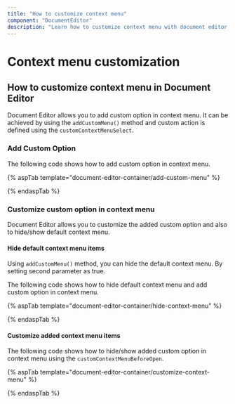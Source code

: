 ```yaml
---
title: "How to customize context menu"
component: "DocumentEditor"
description: "Learn how to customize context menu with document editor in real time scenarios like create simple word processor."
---
```


# Context menu customization

## How to customize context menu in Document Editor

Document Editor allows you to add custom option in context menu. It can be achieved by using the `addCustomMenu()` method and custom action is defined using the `customContextMenuSelect`.

### Add Custom Option

The following code shows how to add custom option in context menu.

{% aspTab template="document-editor-container/add-custom-menu" %}

{% endaspTab %}

### Customize custom option in context menu

Document Editor allows you to customize the added custom option and also to hide/show default context menu.

#### Hide default context menu items

Using `addCustomMenu()` method, you can hide the default context menu. By setting second parameter as true.

The following code shows how to hide default context menu and add custom option in context menu.

{% aspTab template="document-editor-container/hide-context-menu" %}

{% endaspTab %}

#### Customize added context menu items

The following code shows how to hide/show added custom option in context menu using the `customContextMenuBeforeOpen`.

{% aspTab template="document-editor-container/customize-context-menu" %}

{% endaspTab %}